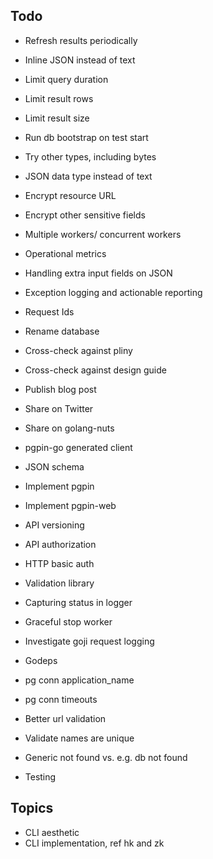 ## Todo

* Refresh results periodically
* Inline JSON instead of text
* Limit query duration
* Limit result rows
* Limit result size

* Run db bootstrap on test start
* Try other types, including bytes
* JSON data type instead of text
* Encrypt resource URL
* Encrypt other sensitive fields
* Multiple workers/ concurrent workers
* Operational metrics
* Handling extra input fields on JSON
* Exception logging and actionable reporting
* Request Ids
* Rename database
* Cross-check against pliny
* Cross-check against design guide
* Publish blog post
* Share on Twitter
* Share on golang-nuts
* pgpin-go generated client
* JSON schema
* Implement pgpin
* Implement pgpin-web
* API versioning
* API authorization
* HTTP basic auth
* Validation library
* Capturing status in logger
* Graceful stop worker
* Investigate goji request logging
* Godeps
* pg conn application_name
* pg conn timeouts
* Better url validation
* Validate names are unique
* Generic not found vs. e.g. db not found
* Testing

## Topics

* CLI aesthetic
* CLI implementation, ref hk and zk
